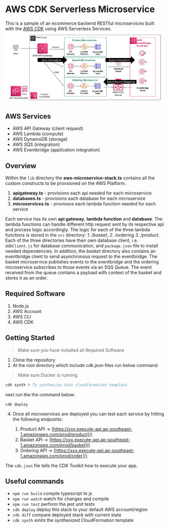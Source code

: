 # AWS CDK Serverless Microservice
This is a sample of an ecommerce backend RESTful microservices built with the [AWS CDK](https://docs.aws.amazon.com/cdk/api/v1/docs/aws-construct-library.html) using AWS Serverless Services.
![ALT Text](./images/Screenshot%202022-07-23%20091133.png)

## AWS Services
- AWS API Gateway (client request)
- AWS Lambda (compute)
- AWS DynamoDB (storage)
- AWS SQS (integration)
- AWS Eventbridge (application integration)

## Overview
Within the `lib` directory the **aws-microservice-stack.ts** contains all the custom constructs to be provsioned on the AWS Platform.
1. **apigateway.ts** - provisions each api needed for each microservice
2. **databases.ts** - provisions each database for each microservice
3. **microservices.ts** - proviosns each lambda function needed for each service

Each service has its own **api gateway**, **lambda function** and **database**. The lambda functions can handle different http request sent by its respective api and process logic accordingly. The logic for each of the three lambda functions is stored in the `src` directory: *1. /basket*, *2. /ordering* *3. /product*. Each of the three directories have their own database client, i.e. `ddbClient.js` for database communication, and `package.json` file to install needed dependencies. In addition, the *basket* directory also contains an eventbridge client to send asynchronous request to the eventbridge. The basket microservice publishes events to the eventbridge and the ordering microservice subscribes to those events via an SQS Queue. The event received from the queue contains a payload with context of the basket and stores it as an order.


## Required Software
1. Node.js
2. AWS Account
3. AWS CLI
4. AWS CDK

## Getting Started
> Make sure you have installed all Required Software
1. Clone the repository
2. At the root directory which include cdk.json files run below command:
> Make sure Docker is running
```sh
cdk synth # To synthesize into cloudformation template
```
next run the the command below:
```
cdk deploy
```
4. Once all microservices are deployed you can test each service by hitting the following endpoints:

    1. Product API -> [https://xxx.execute-api.ap-southeast-1.amazonaws.com/prod/product]()
    2. Basket API -> [https://xxx.execute-api.ap-southeast-1.amazonaws.com/prod/basket]()
    3. Ordering API -> [https://xxx.execute-api.ap-southeast-1.amazonaws.com/prod/order]()


The `cdk.json` file tells the CDK Toolkit how to execute your app.

## Useful commands

* `npm run build`   compile typescript to js
* `npm run watch`   watch for changes and compile
* `npm run test`    perform the jest unit tests
* `cdk deploy`      deploy this stack to your default AWS account/region
* `cdk diff`        compare deployed stack with current state
* `cdk synth`       emits the synthesized CloudFormation template
